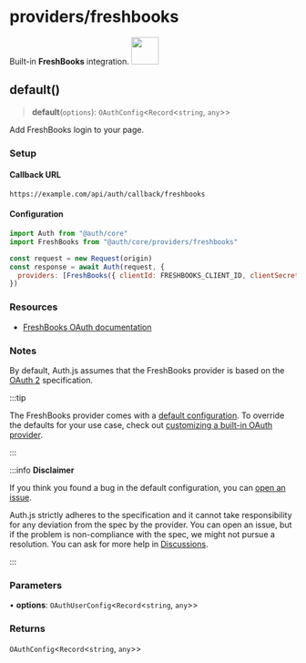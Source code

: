 # providers/freshbooks

<div style={{backgroundColor: "#000", display: "flex", justifyContent: "space-between", color: "#fff", padding: 16}}>
<span>Built-in <b>FreshBooks</b> integration.</span>
<a href="https://freshbooks.com">
  <img style={{display: "block"}} src="https://authjs.dev/img/providers/freshbooks.svg" height="48" width="48"/>
</a>
</div>

## default()

> **default**(`options`): `OAuthConfig`\<`Record`\<`string`, `any`\>\>

Add FreshBooks login to your page.

### Setup

#### Callback URL
```
https://example.com/api/auth/callback/freshbooks
```

#### Configuration
```js
import Auth from "@auth/core"
import FreshBooks from "@auth/core/providers/freshbooks"

const request = new Request(origin)
const response = await Auth(request, {
  providers: [FreshBooks({ clientId: FRESHBOOKS_CLIENT_ID, clientSecret: FRESHBOOKS_CLIENT_SECRET })],
})
```

### Resources

 - [FreshBooks OAuth documentation](https://www.freshbooks.com/api/authenticating-with-oauth-2-0-on-the-new-freshbooks-api
)

### Notes

By default, Auth.js assumes that the FreshBooks provider is
based on the [OAuth 2](https://www.rfc-editor.org/rfc/rfc6749.html) specification.

:::tip

The FreshBooks provider comes with a [default configuration](https://github.com/nextauthjs/next-auth/blob/main/packages/core/src/providers/freshbooks.ts).
To override the defaults for your use case, check out [customizing a built-in OAuth provider](https://authjs.dev/guides/providers/custom-provider#override-default-options).

:::

:::info **Disclaimer**

If you think you found a bug in the default configuration, you can [open an issue](https://authjs.dev/new/provider-issue).

Auth.js strictly adheres to the specification and it cannot take responsibility for any deviation from
the spec by the provider. You can open an issue, but if the problem is non-compliance with the spec,
we might not pursue a resolution. You can ask for more help in [Discussions](https://authjs.dev/new/github-discussions).

:::

### Parameters

• **options**: `OAuthUserConfig`\<`Record`\<`string`, `any`\>\>

### Returns

`OAuthConfig`\<`Record`\<`string`, `any`\>\>
